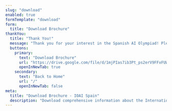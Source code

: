 ```yaml
---
slug: "download"
enabled: true
formTemplate: "download"
form:
  title: "Download Brochure"
thankYou:
  title: "Thank You!"
  message: "Thank you for your interest in the Spanish AI Olympiad! Please download the brochure below and share it with students, teachers, and schools who might be interested in participating. Together, we can spread awareness about this exciting opportunity in artificial intelligence education."
  buttons:
    primary:
      text: "Download Brochure"
      url: "https://drive.google.com/file/d/1mjPIas7ib3Pt_ps2erV9FFxFUWlqAMpp/view?usp=drive_link"
      openInNewTab: true
    secondary:
      text: "Back to Home"
      url: "/"
      openInNewTab: false
meta:
  title: "Download Brochure - IOAI Spain"
  description: "Download comprehensive information about the International Olympiad in Artificial Intelligence Spain program."
---
```

